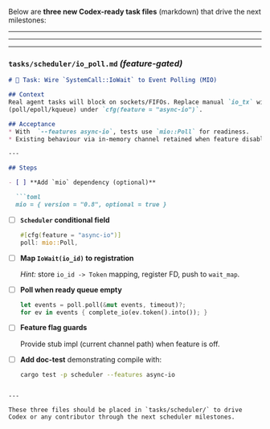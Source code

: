 Below are **three new Codex-ready task files** (markdown) that drive the next milestones:

---


---



---

### `tasks/scheduler/io_poll.md`  *(feature-gated)*

```md
# 🔌 Task: Wire `SystemCall::IoWait` to Event Polling (MIO)

## Context
Real agent tasks will block on sockets/FIFOs. Replace manual `io_tx` with MIO
(poll/epoll/kqueue) under `cfg(feature = "async-io")`.

## Acceptance
* With  `--features async-io`, tests use `mio::Poll` for readiness.
* Existing behaviour via in-memory channel retained when feature disabled.

---

## Steps

- [ ] **Add `mio` dependency (optional)**

  ```toml
  mio = { version = "0.8", optional = true }
````

* [ ] **`Scheduler` conditional field**

  ```rust
  #[cfg(feature = "async-io")]
  poll: mio::Poll,
  ```

* [ ] **Map `IoWait(io_id)` to registration**

  *Hint:* store `io_id -> Token` mapping, register FD, push to `wait_map`.

* [ ] **Poll when ready queue empty**

  ```rust
  let events = poll.poll(&mut events, timeout)?;
  for ev in events { complete_io(ev.token().into()); }
  ```

* [ ] **Feature flag guards**

  Provide stub impl (current channel path) when feature is off.

* [ ] **Add doc-test** demonstrating compile with:

  ```bash
  cargo test -p scheduler --features async-io
  ```

```

---

These three files should be placed in `tasks/scheduler/` to drive Codex or any contributor through the next scheduler milestones.
```
